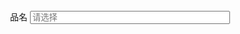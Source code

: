 <!DOCTYPE html>
<html lang="en">
<head>
<meta charset="utf-8">
<meta http-equiv="X-UA-Compatible" content="IE=edge">
<meta name="viewport" content="width=device-width, initial-scale=1">
<title>jQuery四级联动商品分类代码 - 源码之家</title>

<link rel="stylesheet" href="css/qrm-pinming.css">

</head>
<body>
<center>
<!--品名开始-->
<div class="qrm-pinming">
    <div class="qrm-input-border">
        <span class="title">品名</span>
        <input type="text" placeholder="请选择" class="qrm-input" style="width: 320px">
    </div>
    <div class="qrm-pinming-panel" style="display:none">
        <div class="qrm-border">
            <ul class="qrm-lev-1 qrm-lev">
                <!--统料-->
                <li class="active">
                    <span>统料废钢</span><i class="qrm-arrow-right"></i>
                    <ul class="li-zi-1" style="display: none">
                        <li>
                            <span>统料废钢1</span><i class="qrm-arrow-right"></i>
                            <ul class="li-zi-2" style="display: none">
                                <li>
                                    <span>统料废钢1-1</span><i class="qrm-arrow-right"></i>
                                    <ul class="li-zi-3" style="display: none">
                                        <li><span>统料废钢1-1-1</span></li>
                                        <li><span>统料废钢1-1-2</span></li>
                                        <li><span>统料废钢1-1-3</span></li>
                                        <li><span>统料废钢1-1-4</span></li>
                                        <li><span>统料废钢1-1-5</span></li>
                                    </ul>
                                </li>
                                <li>
                                    <span>统料废钢1-2</span><i class="qrm-arrow-right"></i>
                                    <ul class="li-zi-3" style="display: none">
                                        <li><span>统料废钢1-2-1</span></li>
                                        <li><span>统料废钢1-2-2</span></li>
                                        <li><span>统料废钢1-2-3</span></li>
                                        <li><span>统料废钢1-2-4</span></li>
                                        <li><span>统料废钢1-2-5</span></li>
                                    </ul>
                                </li>
                                <li>
                                    <span>统料废钢1-3</span><i class="qrm-arrow-right"></i>
                                    <ul class="li-zi-3" style="display: none">
                                        <li><span>统料废钢1-3-1</span></li>
                                        <li><span>统料废钢1-3-2</span></li>
                                        <li><span>统料废钢1-3-3</span></li>
                                        <li><span>统料废钢1-3-4</span></li>
                                        <li><span>统料废钢1-3-5</span></li>
                                    </ul>
                                </li>
                                <li>
                                    <span>统料废钢1-4</span><i class="qrm-arrow-right"></i>
                                    <ul class="li-zi-3" style="display: none">
                                        <li><span>统料废钢1-4-1</span></li>
                                        <li><span>统料废钢1-4-2</span></li>
                                        <li><span>统料废钢1-4-3</span></li>
                                        <li><span>统料废钢1-4-4</span></li>
                                        <li><span>统料废钢1-4-5</span></li>
                                    </ul>
                                </li>
                                <li>
                                    <span>统料废钢1-5</span><i class="qrm-arrow-right"></i>
                                    <ul class="li-zi-3" style="display: none">
                                        <li><span>统料废钢1-5-1</span></li>
                                        <li><span>统料废钢1-5-2</span></li>
                                        <li><span>统料废钢1-5-3</span></li>
                                        <li><span>统料废钢1-5-4</span></li>
                                        <li><span>统料废钢1-5-5</span></li>
                                    </ul>
                                </li>
                            </ul>
                        </li>
                        <li>
                            <span>统料废钢2</span><i class="qrm-arrow-right"></i>
                            <ul class="li-zi-2" style="display: none">
                                <li>
                                    <span>统料废钢2-1</span><i class="qrm-arrow-right"></i>
                                    <ul class="li-zi-3" style="display: none">
                                        <li><span>统料废钢2-1-1</span></li>
                                        <li><span>统料废钢2-1-2</span></li>
                                        <li><span>统料废钢2-1-3</span></li>
                                        <li><span>统料废钢2-1-4</span></li>
                                        <li><span>统料废钢2-1-5</span></li>
                                    </ul>
                                </li>
                                <li>
                                    <span>统料废钢2-2</span><i class="qrm-arrow-right"></i>
                                    <ul class="li-zi-3" style="display: none">
                                        <li><span>统料废钢2-2-1</span></li>
                                        <li><span>统料废钢2-2-2</span></li>
                                        <li><span>统料废钢2-2-3</span></li>
                                        <li><span>统料废钢2-2-4</span></li>
                                        <li><span>统料废钢2-2-5</span></li>
                                    </ul>
                                </li>
                                <li>
                                    <span>统料废钢2-3</span><i class="qrm-arrow-right"></i>
                                    <ul class="li-zi-3" style="display: none">
                                        <li><span>统料废钢2-3-1</span></li>
                                        <li><span>统料废钢2-3-2</span></li>
                                        <li><span>统料废钢2-3-3</span></li>
                                        <li><span>统料废钢2-3-4</span></li>
                                        <li><span>统料废钢2-3-5</span></li>
                                    </ul>
                                </li>
                                <li>
                                    <span>统料废钢2-4</span><i class="qrm-arrow-right"></i>
                                    <ul class="li-zi-3" style="display: none">
                                        <li><span>统料废钢2-4-1</span></li>
                                        <li><span>统料废钢2-4-2</span></li>
                                        <li><span>统料废钢2-4-3</span></li>
                                        <li><span>统料废钢2-4-4</span></li>
                                        <li><span>统料废钢2-4-5</span></li>
                                    </ul>
                                </li>
                                <li>
                                    <span>统料废钢2-5</span><i class="qrm-arrow-right"></i>
                                    <ul class="li-zi-3" style="display: none">
                                        <li><span>统料废钢2-5-1</span></li>
                                        <li><span>统料废钢2-5-2</span></li>
                                        <li><span>统料废钢2-5-3</span></li>
                                        <li><span>统料废钢2-5-4</span></li>
                                        <li><span>统料废钢2-5-5</span></li>
                                    </ul>
                                </li>
                            </ul>
                        </li>
                        <li>
                            <span>统料废钢3</span><i class="qrm-arrow-right"></i>
                            <ul class="li-zi-2" style="display: none">
                                <li>
                                    <span>统料废钢3-1</span><i class="qrm-arrow-right"></i>
                                    <ul class="li-zi-3" style="display: none">
                                        <li><span>统料废钢3-1-1</span></li>
                                        <li><span>统料废钢3-1-2</span></li>
                                        <li><span>统料废钢3-1-3</span></li>
                                        <li><span>统料废钢3-1-4</span></li>
                                        <li><span>统料废钢3-1-5</span></li>
                                    </ul>
                                </li>
                                <li>
                                    <span>统料废钢3-2</span><i class="qrm-arrow-right"></i>
                                    <ul class="li-zi-3" style="display: none">
                                        <li><span>统料废钢3-2-1</span></li>
                                        <li><span>统料废钢3-2-2</span></li>
                                        <li><span>统料废钢3-2-3</span></li>
                                        <li><span>统料废钢3-2-4</span></li>
                                        <li><span>统料废钢3-2-5</span></li>
                                    </ul>
                                </li>
                                <li>
                                    <span>统料废钢3-3</span><i class="qrm-arrow-right"></i>
                                    <ul class="li-zi-3" style="display: none">
                                        <li><span>统料废钢3-3-1</span></li>
                                        <li><span>统料废钢3-3-2</span></li>
                                        <li><span>统料废钢3-3-3</span></li>
                                        <li><span>统料废钢3-3-4</span></li>
                                        <li><span>统料废钢3-3-5</span></li>
                                    </ul>
                                </li>
                                <li>
                                    <span>统料废钢3-4</span><i class="qrm-arrow-right"></i>
                                    <ul class="li-zi-3" style="display: none">
                                        <li><span>统料废钢3-4-1</span></li>
                                        <li><span>统料废钢3-4-2</span></li>
                                        <li><span>统料废钢3-4-3</span></li>
                                        <li><span>统料废钢3-4-4</span></li>
                                        <li><span>统料废钢3-4-5</span></li>
                                    </ul>
                                </li>
                                <li>
                                    <span>统料废钢3-5</span><i class="qrm-arrow-right"></i>
                                    <ul class="li-zi-3" style="display: none">
                                        <li><span>统料废钢3-5-1</span></li>
                                        <li><span>统料废钢3-5-2</span></li>
                                        <li><span>统料废钢3-5-3</span></li>
                                        <li><span>统料废钢3-5-4</span></li>
                                        <li><span>统料废钢3-5-5</span></li>
                                    </ul>
                                </li>
                            </ul>
                        </li>
                        <li>
                            <span>统料废钢4</span><i class="qrm-arrow-right"></i>
                            <ul class="li-zi-2" style="display: none">
                                <li>
                                    <span>统料废钢4-1</span><i class="qrm-arrow-right"></i>
                                    <ul class="li-zi-3" style="display: none">
                                        <li><span>统料废钢4-1-1</span></li>
                                        <li><span>统料废钢4-1-2</span></li>
                                        <li><span>统料废钢4-1-3</span></li>
                                        <li><span>统料废钢4-1-4</span></li>
                                        <li><span>统料废钢4-1-5</span></li>
                                    </ul>
                                </li>
                                <li>
                                    <span>统料废钢4-2</span><i class="qrm-arrow-right"></i>
                                    <ul class="li-zi-3" style="display: none">
                                        <li><span>统料废钢4-2-1</span></li>
                                        <li><span>统料废钢4-2-2</span></li>
                                        <li><span>统料废钢4-2-3</span></li>
                                        <li><span>统料废钢4-2-4</span></li>
                                        <li><span>统料废钢4-2-5</span></li>
                                    </ul>
                                </li>
                                <li>
                                    <span>统料废钢4-3</span><i class="qrm-arrow-right"></i>
                                    <ul class="li-zi-3" style="display: none">
                                        <li><span>统料废钢4-3-1</span></li>
                                        <li><span>统料废钢4-3-2</span></li>
                                        <li><span>统料废钢4-3-3</span></li>
                                        <li><span>统料废钢4-3-4</span></li>
                                        <li><span>统料废钢4-3-5</span></li>
                                    </ul>
                                </li>
                                <li>
                                    <span>统料废钢4-4</span><i class="qrm-arrow-right"></i>
                                    <ul class="li-zi-3" style="display: none">
                                        <li><span>统料废钢4-4-1</span></li>
                                        <li><span>统料废钢4-4-2</span></li>
                                        <li><span>统料废钢4-4-3</span></li>
                                        <li><span>统料废钢4-4-4</span></li>
                                        <li><span>统料废钢4-4-5</span></li>
                                    </ul>
                                </li>
                                <li>
                                    <span>统料废钢4-5</span><i class="qrm-arrow-right"></i>
                                    <ul class="li-zi-3" style="display: none">
                                        <li><span>统料废钢4-5-1</span></li>
                                        <li><span>统料废钢4-5-2</span></li>
                                        <li><span>统料废钢4-5-3</span></li>
                                        <li><span>统料废钢4-5-4</span></li>
                                        <li><span>统料废钢4-5-5</span></li>
                                    </ul>
                                </li>
                            </ul>
                        </li>
                        <li>
                            <span>统料废钢5</span><i class="qrm-arrow-right"></i>
                            <ul class="li-zi-2" style="display: none">
                                <li>
                                    <span>统料废钢5-1</span><i class="qrm-arrow-right"></i>
                                    <ul class="li-zi-3" style="display: none">
                                        <li><span>统料废钢5-1-1</span></li>
                                        <li><span>统料废钢5-1-2</span></li>
                                        <li><span>统料废钢5-1-3</span></li>
                                        <li><span>统料废钢5-1-4</span></li>
                                        <li><span>统料废钢5-1-5</span></li>
                                    </ul>
                                </li>
                                <li>
                                    <span>统料废钢5-2</span><i class="qrm-arrow-right"></i>
                                    <ul class="li-zi-3" style="display: none">
                                        <li><span>统料废钢5-2-1</span></li>
                                        <li><span>统料废钢5-2-2</span></li>
                                        <li><span>统料废钢5-2-3</span></li>
                                        <li><span>统料废钢5-2-4</span></li>
                                        <li><span>统料废钢5-2-5</span></li>
                                    </ul>
                                </li>
                                <li>
                                    <span>统料废钢5-3</span><i class="qrm-arrow-right"></i>
                                    <ul class="li-zi-3" style="display: none">
                                        <li><span>统料废钢5-3-1</span></li>
                                        <li><span>统料废钢5-3-2</span></li>
                                        <li><span>统料废钢5-3-3</span></li>
                                        <li><span>统料废钢5-3-4</span></li>
                                        <li><span>统料废钢5-3-5</span></li>
                                    </ul>
                                </li>
                                <li>
                                    <span>统料废钢5-4</span><i class="qrm-arrow-right"></i>
                                    <ul class="li-zi-3" style="display: none">
                                        <li><span>统料废钢5-4-1</span></li>
                                        <li><span>统料废钢5-4-2</span></li>
                                        <li><span>统料废钢5-4-3</span></li>
                                        <li><span>统料废钢5-4-4</span></li>
                                        <li><span>统料废钢5-4-5</span></li>
                                    </ul>
                                </li>
                                <li>
                                    <span>统料废钢5-5</span><i class="qrm-arrow-right"></i>
                                    <ul class="li-zi-3" style="display: none">
                                        <li><span>统料废钢5-5-1</span></li>
                                        <li><span>统料废钢5-5-2</span></li>
                                        <li><span>统料废钢5-5-3</span></li>
                                        <li><span>统料废钢5-5-4</span></li>
                                        <li><span>统料废钢5-5-5</span></li>
                                    </ul>
                                </li>
                            </ul>
                        </li>
                    </ul>
                </li>
                <!--重型-->
                <li>
                    <span>重型废钢</span><i class="qrm-arrow-right"></i>
                    <ul class="li-zi-1" style="display: none">
                        <li>
                            <span>重型废钢1</span><i class="qrm-arrow-right"></i>
                            <ul class="li-zi-2" style="display: none">
                                <li>
                                    <span>重型废钢1-1</span><i class="qrm-arrow-right"></i>
                                    <ul class="li-zi-3" style="display: none">
                                        <li><span>重型废钢1-1-1</span></li>
                                        <li><span>重型废钢1-1-2</span></li>
                                        <li><span>重型废钢1-1-3</span></li>
                                        <li><span>重型废钢1-1-4</span></li>
                                        <li><span>重型废钢1-1-5</span></li>
                                    </ul>
                                </li>
                                <li>
                                    <span>重型废钢1-2</span><i class="qrm-arrow-right"></i>
                                    <ul class="li-zi-3" style="display: none">
                                        <li><span>重型废钢1-2-1</span></li>
                                        <li><span>重型废钢1-2-2</span></li>
                                        <li><span>重型废钢1-2-3</span></li>
                                        <li><span>重型废钢1-2-4</span></li>
                                        <li><span>重型废钢1-2-5</span></li>
                                    </ul>
                                </li>
                                <li>
                                    <span>重型废钢1-3</span><i class="qrm-arrow-right"></i>
                                    <ul class="li-zi-3" style="display: none">
                                        <li><span>重型废钢1-3-1</span></li>
                                        <li><span>重型废钢1-3-2</span></li>
                                        <li><span>重型废钢1-3-3</span></li>
                                        <li><span>重型废钢1-3-4</span></li>
                                        <li><span>重型废钢1-3-5</span></li>
                                    </ul>
                                </li>
                                <li>
                                    <span>重型废钢1-4</span><i class="qrm-arrow-right"></i>
                                    <ul class="li-zi-3" style="display: none">
                                        <li><span>重型废钢1-4-1</span></li>
                                        <li><span>重型废钢1-4-2</span></li>
                                        <li><span>重型废钢1-4-3</span></li>
                                        <li><span>重型废钢1-4-4</span></li>
                                        <li><span>重型废钢1-4-5</span></li>
                                    </ul>
                                </li>
                                <li>
                                    <span>重型废钢1-5</span><i class="qrm-arrow-right"></i>
                                    <ul class="li-zi-3" style="display: none">
                                        <li><span>重型废钢1-5-1</span></li>
                                        <li><span>重型废钢1-5-2</span></li>
                                        <li><span>重型废钢1-5-3</span></li>
                                        <li><span>重型废钢1-5-4</span></li>
                                        <li><span>重型废钢1-5-5</span></li>
                                    </ul>
                                </li>
                            </ul>
                        </li>
                        <li>
                            <span>重型废钢2</span><i class="qrm-arrow-right"></i>
                            <ul class="li-zi-2" style="display: none">
                                <li>
                                    <span>重型废钢2-1</span><i class="qrm-arrow-right"></i>
                                    <ul class="li-zi-3" style="display: none">
                                        <li><span>重型废钢2-1-1</span></li>
                                        <li><span>重型废钢2-1-2</span></li>
                                        <li><span>重型废钢2-1-3</span></li>
                                        <li><span>重型废钢2-1-4</span></li>
                                        <li><span>重型废钢2-1-5</span></li>
                                    </ul>
                                </li>
                                <li>
                                    <span>重型废钢2-2</span><i class="qrm-arrow-right"></i>
                                    <ul class="li-zi-3" style="display: none">
                                        <li><span>重型废钢2-2-1</span></li>
                                        <li><span>重型废钢2-2-2</span></li>
                                        <li><span>重型废钢2-2-3</span></li>
                                        <li><span>重型废钢2-2-4</span></li>
                                        <li><span>重型废钢2-2-5</span></li>
                                    </ul>
                                </li>
                                <li>
                                    <span>重型废钢2-3</span><i class="qrm-arrow-right"></i>
                                    <ul class="li-zi-3" style="display: none">
                                        <li><span>重型废钢2-3-1</span></li>
                                        <li><span>重型废钢2-3-2</span></li>
                                        <li><span>重型废钢2-3-3</span></li>
                                        <li><span>重型废钢2-3-4</span></li>
                                        <li><span>重型废钢2-3-5</span></li>
                                    </ul>
                                </li>
                                <li>
                                    <span>重型废钢2-4</span><i class="qrm-arrow-right"></i>
                                    <ul class="li-zi-3" style="display: none">
                                        <li><span>重型废钢2-4-1</span></li>
                                        <li><span>重型废钢2-4-2</span></li>
                                        <li><span>重型废钢2-4-3</span></li>
                                        <li><span>重型废钢2-4-4</span></li>
                                        <li><span>重型废钢2-4-5</span></li>
                                    </ul>
                                </li>
                                <li>
                                    <span>重型废钢2-5</span><i class="qrm-arrow-right"></i>
                                    <ul class="li-zi-3" style="display: none">
                                        <li><span>重型废钢2-5-1</span></li>
                                        <li><span>重型废钢2-5-2</span></li>
                                        <li><span>重型废钢2-5-3</span></li>
                                        <li><span>重型废钢2-5-4</span></li>
                                        <li><span>重型废钢2-5-5</span></li>
                                    </ul>
                                </li>
                            </ul>
                        </li>
                        <li>
                            <span>重型废钢3</span><i class="qrm-arrow-right"></i>
                            <ul class="li-zi-2" style="display: none">
                                <li>
                                    <span>重型废钢3-1</span><i class="qrm-arrow-right"></i>
                                    <ul class="li-zi-3" style="display: none">
                                        <li><span>重型废钢3-1-1</span></li>
                                        <li><span>重型废钢3-1-2</span></li>
                                        <li><span>重型废钢3-1-3</span></li>
                                        <li><span>重型废钢3-1-4</span></li>
                                        <li><span>重型废钢3-1-5</span></li>
                                    </ul>
                                </li>
                                <li>
                                    <span>重型废钢3-2</span><i class="qrm-arrow-right"></i>
                                    <ul class="li-zi-3" style="display: none">
                                        <li><span>重型废钢3-2-1</span></li>
                                        <li><span>重型废钢3-2-2</span></li>
                                        <li><span>重型废钢3-2-3</span></li>
                                        <li><span>重型废钢3-2-4</span></li>
                                        <li><span>重型废钢3-2-5</span></li>
                                    </ul>
                                </li>
                                <li>
                                    <span>重型废钢3-3</span><i class="qrm-arrow-right"></i>
                                    <ul class="li-zi-3" style="display: none">
                                        <li><span>重型废钢3-3-1</span></li>
                                        <li><span>重型废钢3-3-2</span></li>
                                        <li><span>重型废钢3-3-3</span></li>
                                        <li><span>重型废钢3-3-4</span></li>
                                        <li><span>重型废钢3-3-5</span></li>
                                    </ul>
                                </li>
                                <li>
                                    <span>重型废钢3-4</span><i class="qrm-arrow-right"></i>
                                    <ul class="li-zi-3" style="display: none">
                                        <li><span>重型废钢3-4-1</span></li>
                                        <li><span>重型废钢3-4-2</span></li>
                                        <li><span>重型废钢3-4-3</span></li>
                                        <li><span>重型废钢3-4-4</span></li>
                                        <li><span>重型废钢3-4-5</span></li>
                                    </ul>
                                </li>
                                <li>
                                    <span>重型废钢3-5</span><i class="qrm-arrow-right"></i>
                                    <ul class="li-zi-3" style="display: none">
                                        <li><span>重型废钢3-5-1</span></li>
                                        <li><span>重型废钢3-5-2</span></li>
                                        <li><span>重型废钢3-5-3</span></li>
                                        <li><span>重型废钢3-5-4</span></li>
                                        <li><span>重型废钢3-5-5</span></li>
                                    </ul>
                                </li>
                            </ul>
                        </li>
                        <li>
                            <span>重型废钢4</span><i class="qrm-arrow-right"></i>
                            <ul class="li-zi-2" style="display: none">
                                <li>
                                    <span>重型废钢4-1</span><i class="qrm-arrow-right"></i>
                                    <ul class="li-zi-3" style="display: none">
                                        <li><span>重型废钢4-1-1</span></li>
                                        <li><span>重型废钢4-1-2</span></li>
                                        <li><span>重型废钢4-1-3</span></li>
                                        <li><span>重型废钢4-1-4</span></li>
                                        <li><span>重型废钢4-1-5</span></li>
                                    </ul>
                                </li>
                                <li>
                                    <span>重型废钢4-2</span><i class="qrm-arrow-right"></i>
                                    <ul class="li-zi-3" style="display: none">
                                        <li><span>重型废钢4-2-1</span></li>
                                        <li><span>重型废钢4-2-2</span></li>
                                        <li><span>重型废钢4-2-3</span></li>
                                        <li><span>重型废钢4-2-4</span></li>
                                        <li><span>重型废钢4-2-5</span></li>
                                    </ul>
                                </li>
                                <li>
                                    <span>重型废钢4-3</span><i class="qrm-arrow-right"></i>
                                    <ul class="li-zi-3" style="display: none">
                                        <li><span>重型废钢4-3-1</span></li>
                                        <li><span>重型废钢4-3-2</span></li>
                                        <li><span>重型废钢4-3-3</span></li>
                                        <li><span>重型废钢4-3-4</span></li>
                                        <li><span>重型废钢4-3-5</span></li>
                                    </ul>
                                </li>
                                <li>
                                    <span>重型废钢4-4</span><i class="qrm-arrow-right"></i>
                                    <ul class="li-zi-3" style="display: none">
                                        <li><span>重型废钢4-4-1</span></li>
                                        <li><span>重型废钢4-4-2</span></li>
                                        <li><span>重型废钢4-4-3</span></li>
                                        <li><span>重型废钢4-4-4</span></li>
                                        <li><span>重型废钢4-4-5</span></li>
                                    </ul>
                                </li>
                                <li>
                                    <span>重型废钢4-5</span><i class="qrm-arrow-right"></i>
                                    <ul class="li-zi-3" style="display: none">
                                        <li><span>重型废钢4-5-1</span></li>
                                        <li><span>重型废钢4-5-2</span></li>
                                        <li><span>重型废钢4-5-3</span></li>
                                        <li><span>重型废钢4-5-4</span></li>
                                        <li><span>重型废钢4-5-5</span></li>
                                    </ul>
                                </li>
                            </ul>
                        </li>
                        <li>
                            <span>重型废钢5</span><i class="qrm-arrow-right"></i>
                            <ul class="li-zi-2" style="display: none">
                                <li>
                                    <span>重型废钢5-1</span><i class="qrm-arrow-right"></i>
                                    <ul class="li-zi-3" style="display: none">
                                        <li><span>重型废钢5-1-1</span></li>
                                        <li><span>重型废钢5-1-2</span></li>
                                        <li><span>重型废钢5-1-3</span></li>
                                        <li><span>重型废钢5-1-4</span></li>
                                        <li><span>重型废钢5-1-5</span></li>
                                    </ul>
                                </li>
                                <li>
                                    <span>重型废钢5-2</span><i class="qrm-arrow-right"></i>
                                    <ul class="li-zi-3" style="display: none">
                                        <li><span>重型废钢5-2-1</span></li>
                                        <li><span>重型废钢5-2-2</span></li>
                                        <li><span>重型废钢5-2-3</span></li>
                                        <li><span>重型废钢5-2-4</span></li>
                                        <li><span>重型废钢5-2-5</span></li>
                                    </ul>
                                </li>
                                <li>
                                    <span>重型废钢5-3</span><i class="qrm-arrow-right"></i>
                                    <ul class="li-zi-3" style="display: none">
                                        <li><span>重型废钢5-3-1</span></li>
                                        <li><span>重型废钢5-3-2</span></li>
                                        <li><span>重型废钢5-3-3</span></li>
                                        <li><span>重型废钢5-3-4</span></li>
                                        <li><span>重型废钢5-3-5</span></li>
                                    </ul>
                                </li>
                                <li>
                                    <span>重型废钢5-4</span><i class="qrm-arrow-right"></i>
                                    <ul class="li-zi-3" style="display: none">
                                        <li><span>重型废钢5-4-1</span></li>
                                        <li><span>重型废钢5-4-2</span></li>
                                        <li><span>重型废钢5-4-3</span></li>
                                        <li><span>重型废钢5-4-4</span></li>
                                        <li><span>重型废钢5-4-5</span></li>
                                    </ul>
                                </li>
                                <li>
                                    <span>重型废钢5-5</span><i class="qrm-arrow-right"></i>
                                    <ul class="li-zi-3" style="display: none">
                                        <li><span>重型废钢5-5-1</span></li>
                                        <li><span>重型废钢5-5-2</span></li>
                                        <li><span>重型废钢5-5-3</span></li>
                                        <li><span>重型废钢5-5-4</span></li>
                                        <li><span>重型废钢5-5-5</span></li>
                                    </ul>
                                </li>
                            </ul>
                        </li>
                    </ul>
                </li>
                <!--中型-->
                <li>
                    <span>中型废钢</span><i class="qrm-arrow-right"></i>
                    <ul class="li-zi-1" style="display: none">
                        <li>
                            <span>中型废钢1</span><i class="qrm-arrow-right"></i>
                            <ul class="li-zi-2" style="display: none">
                                <li>
                                    <span>中型废钢1-1</span><i class="qrm-arrow-right"></i>
                                    <ul class="li-zi-3" style="display: none">
                                        <li><span>中型废钢1-1-1</span></li>
                                        <li><span>中型废钢1-1-2</span></li>
                                        <li><span>中型废钢1-1-3</span></li>
                                        <li><span>中型废钢1-1-4</span></li>
                                        <li><span>中型废钢1-1-5</span></li>
                                    </ul>
                                </li>
                                <li>
                                    <span>中型废钢1-2</span><i class="qrm-arrow-right"></i>
                                    <ul class="li-zi-3" style="display: none">
                                        <li><span>中型废钢1-2-1</span></li>
                                        <li><span>中型废钢1-2-2</span></li>
                                        <li><span>中型废钢1-2-3</span></li>
                                        <li><span>中型废钢1-2-4</span></li>
                                        <li><span>中型废钢1-2-5</span></li>
                                    </ul>
                                </li>
                                <li>
                                    <span>中型废钢1-3</span><i class="qrm-arrow-right"></i>
                                    <ul class="li-zi-3" style="display: none">
                                        <li><span>中型废钢1-3-1</span></li>
                                        <li><span>中型废钢1-3-2</span></li>
                                        <li><span>中型废钢1-3-3</span></li>
                                        <li><span>中型废钢1-3-4</span></li>
                                        <li><span>中型废钢1-3-5</span></li>
                                    </ul>
                                </li>
                                <li>
                                    <span>中型废钢1-4</span><i class="qrm-arrow-right"></i>
                                    <ul class="li-zi-3" style="display: none">
                                        <li><span>中型废钢1-4-1</span></li>
                                        <li><span>中型废钢1-4-2</span></li>
                                        <li><span>中型废钢1-4-3</span></li>
                                        <li><span>中型废钢1-4-4</span></li>
                                        <li><span>中型废钢1-4-5</span></li>
                                    </ul>
                                </li>
                                <li>
                                    <span>中型废钢1-5</span><i class="qrm-arrow-right"></i>
                                    <ul class="li-zi-3" style="display: none">
                                        <li><span>中型废钢1-5-1</span></li>
                                        <li><span>中型废钢1-5-2</span></li>
                                        <li><span>中型废钢1-5-3</span></li>
                                        <li><span>中型废钢1-5-4</span></li>
                                        <li><span>中型废钢1-5-5</span></li>
                                    </ul>
                                </li>
                            </ul>
                        </li>
                        <li>
                            <span>中型废钢2</span><i class="qrm-arrow-right"></i>
                            <ul class="li-zi-2" style="display: none">
                                <li>
                                    <span>中型废钢2-1</span><i class="qrm-arrow-right"></i>
                                    <ul class="li-zi-3" style="display: none">
                                        <li><span>中型废钢2-1-1</span></li>
                                        <li><span>中型废钢2-1-2</span></li>
                                        <li><span>中型废钢2-1-3</span></li>
                                        <li><span>中型废钢2-1-4</span></li>
                                        <li><span>中型废钢2-1-5</span></li>
                                    </ul>
                                </li>
                                <li>
                                    <span>中型废钢2-2</span><i class="qrm-arrow-right"></i>
                                    <ul class="li-zi-3" style="display: none">
                                        <li><span>中型废钢2-2-1</span></li>
                                        <li><span>中型废钢2-2-2</span></li>
                                        <li><span>中型废钢2-2-3</span></li>
                                        <li><span>中型废钢2-2-4</span></li>
                                        <li><span>中型废钢2-2-5</span></li>
                                    </ul>
                                </li>
                                <li>
                                    <span>中型废钢2-3</span><i class="qrm-arrow-right"></i>
                                    <ul class="li-zi-3" style="display: none">
                                        <li><span>中型废钢2-3-1</span></li>
                                        <li><span>中型废钢2-3-2</span></li>
                                        <li><span>中型废钢2-3-3</span></li>
                                        <li><span>中型废钢2-3-4</span></li>
                                        <li><span>中型废钢2-3-5</span></li>
                                    </ul>
                                </li>
                                <li>
                                    <span>中型废钢2-4</span><i class="qrm-arrow-right"></i>
                                    <ul class="li-zi-3" style="display: none">
                                        <li><span>中型废钢2-4-1</span></li>
                                        <li><span>中型废钢2-4-2</span></li>
                                        <li><span>中型废钢2-4-3</span></li>
                                        <li><span>中型废钢2-4-4</span></li>
                                        <li><span>中型废钢2-4-5</span></li>
                                    </ul>
                                </li>
                                <li>
                                    <span>中型废钢2-5</span><i class="qrm-arrow-right"></i>
                                    <ul class="li-zi-3" style="display: none">
                                        <li><span>中型废钢2-5-1</span></li>
                                        <li><span>中型废钢2-5-2</span></li>
                                        <li><span>中型废钢2-5-3</span></li>
                                        <li><span>中型废钢2-5-4</span></li>
                                        <li><span>中型废钢2-5-5</span></li>
                                    </ul>
                                </li>
                            </ul>
                        </li>
                        <li>
                            <span>中型废钢3</span><i class="qrm-arrow-right"></i>
                            <ul class="li-zi-2" style="display: none">
                                <li>
                                    <span>中型废钢3-1</span><i class="qrm-arrow-right"></i>
                                    <ul class="li-zi-3" style="display: none">
                                        <li><span>中型废钢3-1-1</span></li>
                                        <li><span>中型废钢3-1-2</span></li>
                                        <li><span>中型废钢3-1-3</span></li>
                                        <li><span>中型废钢3-1-4</span></li>
                                        <li><span>中型废钢3-1-5</span></li>
                                    </ul>
                                </li>
                                <li>
                                    <span>中型废钢3-2</span><i class="qrm-arrow-right"></i>
                                    <ul class="li-zi-3" style="display: none">
                                        <li><span>中型废钢3-2-1</span></li>
                                        <li><span>中型废钢3-2-2</span></li>
                                        <li><span>中型废钢3-2-3</span></li>
                                        <li><span>中型废钢3-2-4</span></li>
                                        <li><span>中型废钢3-2-5</span></li>
                                    </ul>
                                </li>
                                <li>
                                    <span>中型废钢3-3</span><i class="qrm-arrow-right"></i>
                                    <ul class="li-zi-3" style="display: none">
                                        <li><span>中型废钢3-3-1</span></li>
                                        <li><span>中型废钢3-3-2</span></li>
                                        <li><span>中型废钢3-3-3</span></li>
                                        <li><span>中型废钢3-3-4</span></li>
                                        <li><span>中型废钢3-3-5</span></li>
                                    </ul>
                                </li>
                                <li>
                                    <span>中型废钢3-4</span><i class="qrm-arrow-right"></i>
                                    <ul class="li-zi-3" style="display: none">
                                        <li><span>中型废钢3-4-1</span></li>
                                        <li><span>中型废钢3-4-2</span></li>
                                        <li><span>中型废钢3-4-3</span></li>
                                        <li><span>中型废钢3-4-4</span></li>
                                        <li><span>中型废钢3-4-5</span></li>
                                    </ul>
                                </li>
                                <li>
                                    <span>中型废钢3-5</span><i class="qrm-arrow-right"></i>
                                    <ul class="li-zi-3" style="display: none">
                                        <li><span>中型废钢3-5-1</span></li>
                                        <li><span>中型废钢3-5-2</span></li>
                                        <li><span>中型废钢3-5-3</span></li>
                                        <li><span>中型废钢3-5-4</span></li>
                                        <li><span>中型废钢3-5-5</span></li>
                                    </ul>
                                </li>
                            </ul>
                        </li>
                        <li>
                            <span>中型废钢4</span><i class="qrm-arrow-right"></i>
                            <ul class="li-zi-2" style="display: none">
                                <li>
                                    <span>中型废钢4-1</span><i class="qrm-arrow-right"></i>
                                    <ul class="li-zi-3" style="display: none">
                                        <li><span>中型废钢4-1-1</span></li>
                                        <li><span>中型废钢4-1-2</span></li>
                                        <li><span>中型废钢4-1-3</span></li>
                                        <li><span>中型废钢4-1-4</span></li>
                                        <li><span>中型废钢4-1-5</span></li>
                                    </ul>
                                </li>
                                <li>
                                    <span>中型废钢4-2</span><i class="qrm-arrow-right"></i>
                                    <ul class="li-zi-3" style="display: none">
                                        <li><span>中型废钢4-2-1</span></li>
                                        <li><span>中型废钢4-2-2</span></li>
                                        <li><span>中型废钢4-2-3</span></li>
                                        <li><span>中型废钢4-2-4</span></li>
                                        <li><span>中型废钢4-2-5</span></li>
                                    </ul>
                                </li>
                                <li>
                                    <span>中型废钢4-3</span><i class="qrm-arrow-right"></i>
                                    <ul class="li-zi-3" style="display: none">
                                        <li><span>中型废钢4-3-1</span></li>
                                        <li><span>中型废钢4-3-2</span></li>
                                        <li><span>中型废钢4-3-3</span></li>
                                        <li><span>中型废钢4-3-4</span></li>
                                        <li><span>中型废钢4-3-5</span></li>
                                    </ul>
                                </li>
                                <li>
                                    <span>中型废钢4-4</span><i class="qrm-arrow-right"></i>
                                    <ul class="li-zi-3" style="display: none">
                                        <li><span>中型废钢4-4-1</span></li>
                                        <li><span>中型废钢4-4-2</span></li>
                                        <li><span>中型废钢4-4-3</span></li>
                                        <li><span>中型废钢4-4-4</span></li>
                                        <li><span>中型废钢4-4-5</span></li>
                                    </ul>
                                </li>
                                <li>
                                    <span>中型废钢4-5</span><i class="qrm-arrow-right"></i>
                                    <ul class="li-zi-3" style="display: none">
                                        <li><span>中型废钢4-5-1</span></li>
                                        <li><span>中型废钢4-5-2</span></li>
                                        <li><span>中型废钢4-5-3</span></li>
                                        <li><span>中型废钢4-5-4</span></li>
                                        <li><span>中型废钢4-5-5</span></li>
                                    </ul>
                                </li>
                            </ul>
                        </li>
                        <li>
                            <span>中型废钢5</span><i class="qrm-arrow-right"></i>
                            <ul class="li-zi-2" style="display: none">
                                <li>
                                    <span>中型废钢5-1</span><i class="qrm-arrow-right"></i>
                                    <ul class="li-zi-3" style="display: none">
                                        <li><span>中型废钢5-1-1</span></li>
                                        <li><span>中型废钢5-1-2</span></li>
                                        <li><span>中型废钢5-1-3</span></li>
                                        <li><span>中型废钢5-1-4</span></li>
                                        <li><span>中型废钢5-1-5</span></li>
                                    </ul>
                                </li>
                                <li>
                                    <span>中型废钢5-2</span><i class="qrm-arrow-right"></i>
                                    <ul class="li-zi-3" style="display: none">
                                        <li><span>中型废钢5-2-1</span></li>
                                        <li><span>中型废钢5-2-2</span></li>
                                        <li><span>中型废钢5-2-3</span></li>
                                        <li><span>中型废钢5-2-4</span></li>
                                        <li><span>中型废钢5-2-5</span></li>
                                    </ul>
                                </li>
                                <li>
                                    <span>中型废钢5-3</span><i class="qrm-arrow-right"></i>
                                    <ul class="li-zi-3" style="display: none">
                                        <li><span>中型废钢5-3-1</span></li>
                                        <li><span>中型废钢5-3-2</span></li>
                                        <li><span>中型废钢5-3-3</span></li>
                                        <li><span>中型废钢5-3-4</span></li>
                                        <li><span>中型废钢5-3-5</span></li>
                                    </ul>
                                </li>
                                <li>
                                    <span>中型废钢5-4</span><i class="qrm-arrow-right"></i>
                                    <ul class="li-zi-3" style="display: none">
                                        <li><span>中型废钢5-4-1</span></li>
                                        <li><span>中型废钢5-4-2</span></li>
                                        <li><span>中型废钢5-4-3</span></li>
                                        <li><span>中型废钢5-4-4</span></li>
                                        <li><span>中型废钢5-4-5</span></li>
                                    </ul>
                                </li>
                                <li>
                                    <span>中型废钢5-5</span><i class="qrm-arrow-right"></i>
                                    <ul class="li-zi-3" style="display: none">
                                        <li><span>中型废钢5-5-1</span></li>
                                        <li><span>中型废钢5-5-2</span></li>
                                        <li><span>中型废钢5-5-3</span></li>
                                        <li><span>中型废钢5-5-4</span></li>
                                        <li><span>中型废钢5-5-5</span></li>
                                    </ul>
                                </li>
                            </ul>
                        </li>
                    </ul>
                </li>
                <!--小型-->
                <li>
                    <span>小型废钢</span><i class="qrm-arrow-right"></i>
                    <ul class="li-zi-1" style="display: none">
                        <li>
                            <span>小型废钢1</span><i class="qrm-arrow-right"></i>
                            <ul class="li-zi-2" style="display: none">
                                <li>
                                    <span>小型废钢1-1</span><i class="qrm-arrow-right"></i>
                                    <ul class="li-zi-3" style="display: none">
                                        <li><span>小型废钢1-1-1</span></li>
                                        <li><span>小型废钢1-1-2</span></li>
                                        <li><span>小型废钢1-1-3</span></li>
                                        <li><span>小型废钢1-1-4</span></li>
                                        <li><span>小型废钢1-1-5</span></li>
                                    </ul>
                                </li>
                                <li>
                                    <span>小型废钢1-2</span><i class="qrm-arrow-right"></i>
                                    <ul class="li-zi-3" style="display: none">
                                        <li><span>小型废钢1-2-1</span></li>
                                        <li><span>小型废钢1-2-2</span></li>
                                        <li><span>小型废钢1-2-3</span></li>
                                        <li><span>小型废钢1-2-4</span></li>
                                        <li><span>小型废钢1-2-5</span></li>
                                    </ul>
                                </li>
                                <li>
                                    <span>小型废钢1-3</span><i class="qrm-arrow-right"></i>
                                    <ul class="li-zi-3" style="display: none">
                                        <li><span>小型废钢1-3-1</span></li>
                                        <li><span>小型废钢1-3-2</span></li>
                                        <li><span>小型废钢1-3-3</span></li>
                                        <li><span>小型废钢1-3-4</span></li>
                                        <li><span>小型废钢1-3-5</span></li>
                                    </ul>
                                </li>
                                <li>
                                    <span>小型废钢1-4</span><i class="qrm-arrow-right"></i>
                                    <ul class="li-zi-3" style="display: none">
                                        <li><span>小型废钢1-4-1</span></li>
                                        <li><span>小型废钢1-4-2</span></li>
                                        <li><span>小型废钢1-4-3</span></li>
                                        <li><span>小型废钢1-4-4</span></li>
                                        <li><span>小型废钢1-4-5</span></li>
                                    </ul>
                                </li>
                                <li>
                                    <span>小型废钢1-5</span><i class="qrm-arrow-right"></i>
                                    <ul class="li-zi-3" style="display: none">
                                        <li><span>小型废钢1-5-1</span></li>
                                        <li><span>小型废钢1-5-2</span></li>
                                        <li><span>小型废钢1-5-3</span></li>
                                        <li><span>小型废钢1-5-4</span></li>
                                        <li><span>小型废钢1-5-5</span></li>
                                    </ul>
                                </li>
                            </ul>
                        </li>
                        <li>
                            <span>小型废钢2</span><i class="qrm-arrow-right"></i>
                            <ul class="li-zi-2" style="display: none">
                                <li>
                                    <span>小型废钢2-1</span><i class="qrm-arrow-right"></i>
                                    <ul class="li-zi-3" style="display: none">
                                        <li><span>小型废钢2-1-1</span></li>
                                        <li><span>小型废钢2-1-2</span></li>
                                        <li><span>小型废钢2-1-3</span></li>
                                        <li><span>小型废钢2-1-4</span></li>
                                        <li><span>小型废钢2-1-5</span></li>
                                    </ul>
                                </li>
                                <li>
                                    <span>小型废钢2-2</span><i class="qrm-arrow-right"></i>
                                    <ul class="li-zi-3" style="display: none">
                                        <li><span>小型废钢2-2-1</span></li>
                                        <li><span>小型废钢2-2-2</span></li>
                                        <li><span>小型废钢2-2-3</span></li>
                                        <li><span>小型废钢2-2-4</span></li>
                                        <li><span>小型废钢2-2-5</span></li>
                                    </ul>
                                </li>
                                <li>
                                    <span>小型废钢2-3</span><i class="qrm-arrow-right"></i>
                                    <ul class="li-zi-3" style="display: none">
                                        <li><span>小型废钢2-3-1</span></li>
                                        <li><span>小型废钢2-3-2</span></li>
                                        <li><span>小型废钢2-3-3</span></li>
                                        <li><span>小型废钢2-3-4</span></li>
                                        <li><span>小型废钢2-3-5</span></li>
                                    </ul>
                                </li>
                                <li>
                                    <span>小型废钢2-4</span><i class="qrm-arrow-right"></i>
                                    <ul class="li-zi-3" style="display: none">
                                        <li><span>小型废钢2-4-1</span></li>
                                        <li><span>小型废钢2-4-2</span></li>
                                        <li><span>小型废钢2-4-3</span></li>
                                        <li><span>小型废钢2-4-4</span></li>
                                        <li><span>小型废钢2-4-5</span></li>
                                    </ul>
                                </li>
                                <li>
                                    <span>小型废钢2-5</span><i class="qrm-arrow-right"></i>
                                    <ul class="li-zi-3" style="display: none">
                                        <li><span>小型废钢2-5-1</span></li>
                                        <li><span>小型废钢2-5-2</span></li>
                                        <li><span>小型废钢2-5-3</span></li>
                                        <li><span>小型废钢2-5-4</span></li>
                                        <li><span>小型废钢2-5-5</span></li>
                                    </ul>
                                </li>
                            </ul>
                        </li>
                        <li>
                            <span>小型废钢3</span><i class="qrm-arrow-right"></i>
                            <ul class="li-zi-2" style="display: none">
                                <li>
                                    <span>小型废钢3-1</span><i class="qrm-arrow-right"></i>
                                    <ul class="li-zi-3" style="display: none">
                                        <li><span>小型废钢3-1-1</span></li>
                                        <li><span>小型废钢3-1-2</span></li>
                                        <li><span>小型废钢3-1-3</span></li>
                                        <li><span>小型废钢3-1-4</span></li>
                                        <li><span>小型废钢3-1-5</span></li>
                                    </ul>
                                </li>
                                <li>
                                    <span>小型废钢3-2</span><i class="qrm-arrow-right"></i>
                                    <ul class="li-zi-3" style="display: none">
                                        <li><span>小型废钢3-2-1</span></li>
                                        <li><span>小型废钢3-2-2</span></li>
                                        <li><span>小型废钢3-2-3</span></li>
                                        <li><span>小型废钢3-2-4</span></li>
                                        <li><span>小型废钢3-2-5</span></li>
                                    </ul>
                                </li>
                                <li>
                                    <span>小型废钢3-3</span><i class="qrm-arrow-right"></i>
                                    <ul class="li-zi-3" style="display: none">
                                        <li><span>小型废钢3-3-1</span></li>
                                        <li><span>小型废钢3-3-2</span></li>
                                        <li><span>小型废钢3-3-3</span></li>
                                        <li><span>小型废钢3-3-4</span></li>
                                        <li><span>小型废钢3-3-5</span></li>
                                    </ul>
                                </li>
                                <li>
                                    <span>小型废钢3-4</span><i class="qrm-arrow-right"></i>
                                    <ul class="li-zi-3" style="display: none">
                                        <li><span>小型废钢3-4-1</span></li>
                                        <li><span>小型废钢3-4-2</span></li>
                                        <li><span>小型废钢3-4-3</span></li>
                                        <li><span>小型废钢3-4-4</span></li>
                                        <li><span>小型废钢3-4-5</span></li>
                                    </ul>
                                </li>
                                <li>
                                    <span>小型废钢3-5</span><i class="qrm-arrow-right"></i>
                                    <ul class="li-zi-3" style="display: none">
                                        <li><span>小型废钢3-5-1</span></li>
                                        <li><span>小型废钢3-5-2</span></li>
                                        <li><span>小型废钢3-5-3</span></li>
                                        <li><span>小型废钢3-5-4</span></li>
                                        <li><span>小型废钢3-5-5</span></li>
                                    </ul>
                                </li>
                            </ul>
                        </li>
                        <li>
                            <span>小型废钢4</span><i class="qrm-arrow-right"></i>
                            <ul class="li-zi-2" style="display: none">
                                <li>
                                    <span>小型废钢4-1</span><i class="qrm-arrow-right"></i>
                                    <ul class="li-zi-3" style="display: none">
                                        <li><span>小型废钢4-1-1</span></li>
                                        <li><span>小型废钢4-1-2</span></li>
                                        <li><span>小型废钢4-1-3</span></li>
                                        <li><span>小型废钢4-1-4</span></li>
                                        <li><span>小型废钢4-1-5</span></li>
                                    </ul>
                                </li>
                                <li>
                                    <span>小型废钢4-2</span><i class="qrm-arrow-right"></i>
                                    <ul class="li-zi-3" style="display: none">
                                        <li><span>小型废钢4-2-1</span></li>
                                        <li><span>小型废钢4-2-2</span></li>
                                        <li><span>小型废钢4-2-3</span></li>
                                        <li><span>小型废钢4-2-4</span></li>
                                        <li><span>小型废钢4-2-5</span></li>
                                    </ul>
                                </li>
                                <li>
                                    <span>小型废钢4-3</span><i class="qrm-arrow-right"></i>
                                    <ul class="li-zi-3" style="display: none">
                                        <li><span>小型废钢4-3-1</span></li>
                                        <li><span>小型废钢4-3-2</span></li>
                                        <li><span>小型废钢4-3-3</span></li>
                                        <li><span>小型废钢4-3-4</span></li>
                                        <li><span>小型废钢4-3-5</span></li>
                                    </ul>
                                </li>
                                <li>
                                    <span>小型废钢4-4</span><i class="qrm-arrow-right"></i>
                                    <ul class="li-zi-3" style="display: none">
                                        <li><span>小型废钢4-4-1</span></li>
                                        <li><span>小型废钢4-4-2</span></li>
                                        <li><span>小型废钢4-4-3</span></li>
                                        <li><span>小型废钢4-4-4</span></li>
                                        <li><span>小型废钢4-4-5</span></li>
                                    </ul>
                                </li>
                                <li>
                                    <span>小型废钢4-5</span><i class="qrm-arrow-right"></i>
                                    <ul class="li-zi-3" style="display: none">
                                        <li><span>小型废钢4-5-1</span></li>
                                        <li><span>小型废钢4-5-2</span></li>
                                        <li><span>小型废钢4-5-3</span></li>
                                        <li><span>小型废钢4-5-4</span></li>
                                        <li><span>小型废钢4-5-5</span></li>
                                    </ul>
                                </li>
                            </ul>
                        </li>
                        <li>
                            <span>小型废钢5</span><i class="qrm-arrow-right"></i>
                            <ul class="li-zi-2" style="display: none">
                                <li>
                                    <span>小型废钢5-1</span><i class="qrm-arrow-right"></i>
                                    <ul class="li-zi-3" style="display: none">
                                        <li><span>小型废钢5-1-1</span></li>
                                        <li><span>小型废钢5-1-2</span></li>
                                        <li><span>小型废钢5-1-3</span></li>
                                        <li><span>小型废钢5-1-4</span></li>
                                        <li><span>小型废钢5-1-5</span></li>
                                    </ul>
                                </li>
                                <li>
                                    <span>小型废钢5-2</span><i class="qrm-arrow-right"></i>
                                    <ul class="li-zi-3" style="display: none">
                                        <li><span>小型废钢5-2-1</span></li>
                                        <li><span>小型废钢5-2-2</span></li>
                                        <li><span>小型废钢5-2-3</span></li>
                                        <li><span>小型废钢5-2-4</span></li>
                                        <li><span>小型废钢5-2-5</span></li>
                                    </ul>
                                </li>
                                <li>
                                    <span>小型废钢5-3</span><i class="qrm-arrow-right"></i>
                                    <ul class="li-zi-3" style="display: none">
                                        <li><span>小型废钢5-3-1</span></li>
                                        <li><span>小型废钢5-3-2</span></li>
                                        <li><span>小型废钢5-3-3</span></li>
                                        <li><span>小型废钢5-3-4</span></li>
                                        <li><span>小型废钢5-3-5</span></li>
                                    </ul>
                                </li>
                                <li>
                                    <span>小型废钢5-4</span><i class="qrm-arrow-right"></i>
                                    <ul class="li-zi-3" style="display: none">
                                        <li><span>小型废钢5-4-1</span></li>
                                        <li><span>小型废钢5-4-2</span></li>
                                        <li><span>小型废钢5-4-3</span></li>
                                        <li><span>小型废钢5-4-4</span></li>
                                        <li><span>小型废钢5-4-5</span></li>
                                    </ul>
                                </li>
                                <li>
                                    <span>小型废钢5-5</span><i class="qrm-arrow-right"></i>
                                    <ul class="li-zi-3" style="display: none">
                                        <li><span>小型废钢5-5-1</span></li>
                                        <li><span>小型废钢5-5-2</span></li>
                                        <li><span>小型废钢5-5-3</span></li>
                                        <li><span>小型废钢5-5-4</span></li>
                                        <li><span>小型废钢5-5-5</span></li>
                                    </ul>
                                </li>
                            </ul>
                        </li>
                    </ul>
                </li>
                <!--轻薄-->
                <li>
                    <span>轻薄废钢</span><i class="qrm-arrow-right"></i>
                    <ul class="li-zi-1" style="display: none">
                        <li>
                            <span>轻薄废钢1</span><i class="qrm-arrow-right"></i>
                            <ul class="li-zi-2" style="display: none">
                                <li>
                                    <span>轻薄废钢1-1</span><i class="qrm-arrow-right"></i>
                                    <ul class="li-zi-3" style="display: none">
                                        <li><span>轻薄废钢1-1-1</span></li>
                                        <li><span>轻薄废钢1-1-2</span></li>
                                        <li><span>轻薄废钢1-1-3</span></li>
                                        <li><span>轻薄废钢1-1-4</span></li>
                                        <li><span>轻薄废钢1-1-5</span></li>
                                    </ul>
                                </li>
                                <li>
                                    <span>轻薄废钢1-2</span><i class="qrm-arrow-right"></i>
                                    <ul class="li-zi-3" style="display: none">
                                        <li><span>轻薄废钢1-2-1</span></li>
                                        <li><span>轻薄废钢1-2-2</span></li>
                                        <li><span>轻薄废钢1-2-3</span></li>
                                        <li><span>轻薄废钢1-2-4</span></li>
                                        <li><span>轻薄废钢1-2-5</span></li>
                                    </ul>
                                </li>
                                <li>
                                    <span>轻薄废钢1-3</span><i class="qrm-arrow-right"></i>
                                    <ul class="li-zi-3" style="display: none">
                                        <li><span>轻薄废钢1-3-1</span></li>
                                        <li><span>轻薄废钢1-3-2</span></li>
                                        <li><span>轻薄废钢1-3-3</span></li>
                                        <li><span>轻薄废钢1-3-4</span></li>
                                        <li><span>轻薄废钢1-3-5</span></li>
                                    </ul>
                                </li>
                                <li>
                                    <span>轻薄废钢1-4</span><i class="qrm-arrow-right"></i>
                                    <ul class="li-zi-3" style="display: none">
                                        <li><span>轻薄废钢1-4-1</span></li>
                                        <li><span>轻薄废钢1-4-2</span></li>
                                        <li><span>轻薄废钢1-4-3</span></li>
                                        <li><span>轻薄废钢1-4-4</span></li>
                                        <li><span>轻薄废钢1-4-5</span></li>
                                    </ul>
                                </li>
                                <li>
                                    <span>轻薄废钢1-5</span><i class="qrm-arrow-right"></i>
                                    <ul class="li-zi-3" style="display: none">
                                        <li><span>轻薄废钢1-5-1</span></li>
                                        <li><span>轻薄废钢1-5-2</span></li>
                                        <li><span>轻薄废钢1-5-3</span></li>
                                        <li><span>轻薄废钢1-5-4</span></li>
                                        <li><span>轻薄废钢1-5-5</span></li>
                                    </ul>
                                </li>
                            </ul>
                        </li>
                        <li>
                            <span>轻薄废钢2</span><i class="qrm-arrow-right"></i>
                            <ul class="li-zi-2" style="display: none">
                                <li>
                                    <span>轻薄废钢2-1</span><i class="qrm-arrow-right"></i>
                                    <ul class="li-zi-3" style="display: none">
                                        <li><span>轻薄废钢2-1-1</span></li>
                                        <li><span>轻薄废钢2-1-2</span></li>
                                        <li><span>轻薄废钢2-1-3</span></li>
                                        <li><span>轻薄废钢2-1-4</span></li>
                                        <li><span>轻薄废钢2-1-5</span></li>
                                    </ul>
                                </li>
                                <li>
                                    <span>轻薄废钢2-2</span><i class="qrm-arrow-right"></i>
                                    <ul class="li-zi-3" style="display: none">
                                        <li><span>轻薄废钢2-2-1</span></li>
                                        <li><span>轻薄废钢2-2-2</span></li>
                                        <li><span>轻薄废钢2-2-3</span></li>
                                        <li><span>轻薄废钢2-2-4</span></li>
                                        <li><span>轻薄废钢2-2-5</span></li>
                                    </ul>
                                </li>
                                <li>
                                    <span>轻薄废钢2-3</span><i class="qrm-arrow-right"></i>
                                    <ul class="li-zi-3" style="display: none">
                                        <li><span>轻薄废钢2-3-1</span></li>
                                        <li><span>轻薄废钢2-3-2</span></li>
                                        <li><span>轻薄废钢2-3-3</span></li>
                                        <li><span>轻薄废钢2-3-4</span></li>
                                        <li><span>轻薄废钢2-3-5</span></li>
                                    </ul>
                                </li>
                                <li>
                                    <span>轻薄废钢2-4</span><i class="qrm-arrow-right"></i>
                                    <ul class="li-zi-3" style="display: none">
                                        <li><span>轻薄废钢2-4-1</span></li>
                                        <li><span>轻薄废钢2-4-2</span></li>
                                        <li><span>轻薄废钢2-4-3</span></li>
                                        <li><span>轻薄废钢2-4-4</span></li>
                                        <li><span>轻薄废钢2-4-5</span></li>
                                    </ul>
                                </li>
                                <li>
                                    <span>轻薄废钢2-5</span><i class="qrm-arrow-right"></i>
                                    <ul class="li-zi-3" style="display: none">
                                        <li><span>轻薄废钢2-5-1</span></li>
                                        <li><span>轻薄废钢2-5-2</span></li>
                                        <li><span>轻薄废钢2-5-3</span></li>
                                        <li><span>轻薄废钢2-5-4</span></li>
                                        <li><span>轻薄废钢2-5-5</span></li>
                                    </ul>
                                </li>
                            </ul>
                        </li>
                        <li>
                            <span>轻薄废钢3</span><i class="qrm-arrow-right"></i>
                            <ul class="li-zi-2" style="display: none">
                                <li>
                                    <span>轻薄废钢3-1</span><i class="qrm-arrow-right"></i>
                                    <ul class="li-zi-3" style="display: none">
                                        <li><span>轻薄废钢3-1-1</span></li>
                                        <li><span>轻薄废钢3-1-2</span></li>
                                        <li><span>轻薄废钢3-1-3</span></li>
                                        <li><span>轻薄废钢3-1-4</span></li>
                                        <li><span>轻薄废钢3-1-5</span></li>
                                    </ul>
                                </li>
                                <li>
                                    <span>轻薄废钢3-2</span><i class="qrm-arrow-right"></i>
                                    <ul class="li-zi-3" style="display: none">
                                        <li><span>轻薄废钢3-2-1</span></li>
                                        <li><span>轻薄废钢3-2-2</span></li>
                                        <li><span>轻薄废钢3-2-3</span></li>
                                        <li><span>轻薄废钢3-2-4</span></li>
                                        <li><span>轻薄废钢3-2-5</span></li>
                                    </ul>
                                </li>
                                <li>
                                    <span>轻薄废钢3-3</span><i class="qrm-arrow-right"></i>
                                    <ul class="li-zi-3" style="display: none">
                                        <li><span>轻薄废钢3-3-1</span></li>
                                        <li><span>轻薄废钢3-3-2</span></li>
                                        <li><span>轻薄废钢3-3-3</span></li>
                                        <li><span>轻薄废钢3-3-4</span></li>
                                        <li><span>轻薄废钢3-3-5</span></li>
                                    </ul>
                                </li>
                                <li>
                                    <span>轻薄废钢3-4</span><i class="qrm-arrow-right"></i>
                                    <ul class="li-zi-3" style="display: none">
                                        <li><span>轻薄废钢3-4-1</span></li>
                                        <li><span>轻薄废钢3-4-2</span></li>
                                        <li><span>轻薄废钢3-4-3</span></li>
                                        <li><span>轻薄废钢3-4-4</span></li>
                                        <li><span>轻薄废钢3-4-5</span></li>
                                    </ul>
                                </li>
                                <li>
                                    <span>轻薄废钢3-5</span><i class="qrm-arrow-right"></i>
                                    <ul class="li-zi-3" style="display: none">
                                        <li><span>轻薄废钢3-5-1</span></li>
                                        <li><span>轻薄废钢3-5-2</span></li>
                                        <li><span>轻薄废钢3-5-3</span></li>
                                        <li><span>轻薄废钢3-5-4</span></li>
                                        <li><span>轻薄废钢3-5-5</span></li>
                                    </ul>
                                </li>
                            </ul>
                        </li>
                        <li>
                            <span>轻薄废钢4</span><i class="qrm-arrow-right"></i>
                            <ul class="li-zi-2" style="display: none">
                                <li>
                                    <span>轻薄废钢4-1</span><i class="qrm-arrow-right"></i>
                                    <ul class="li-zi-3" style="display: none">
                                        <li><span>轻薄废钢4-1-1</span></li>
                                        <li><span>轻薄废钢4-1-2</span></li>
                                        <li><span>轻薄废钢4-1-3</span></li>
                                        <li><span>轻薄废钢4-1-4</span></li>
                                        <li><span>轻薄废钢4-1-5</span></li>
                                    </ul>
                                </li>
                                <li>
                                    <span>轻薄废钢4-2</span><i class="qrm-arrow-right"></i>
                                    <ul class="li-zi-3" style="display: none">
                                        <li><span>轻薄废钢4-2-1</span></li>
                                        <li><span>轻薄废钢4-2-2</span></li>
                                        <li><span>轻薄废钢4-2-3</span></li>
                                        <li><span>轻薄废钢4-2-4</span></li>
                                        <li><span>轻薄废钢4-2-5</span></li>
                                    </ul>
                                </li>
                                <li>
                                    <span>轻薄废钢4-3</span><i class="qrm-arrow-right"></i>
                                    <ul class="li-zi-3" style="display: none">
                                        <li><span>轻薄废钢4-3-1</span></li>
                                        <li><span>轻薄废钢4-3-2</span></li>
                                        <li><span>轻薄废钢4-3-3</span></li>
                                        <li><span>轻薄废钢4-3-4</span></li>
                                        <li><span>轻薄废钢4-3-5</span></li>
                                    </ul>
                                </li>
                                <li>
                                    <span>轻薄废钢4-4</span><i class="qrm-arrow-right"></i>
                                    <ul class="li-zi-3" style="display: none">
                                        <li><span>轻薄废钢4-4-1</span></li>
                                        <li><span>轻薄废钢4-4-2</span></li>
                                        <li><span>轻薄废钢4-4-3</span></li>
                                        <li><span>轻薄废钢4-4-4</span></li>
                                        <li><span>轻薄废钢4-4-5</span></li>
                                    </ul>
                                </li>
                                <li>
                                    <span>轻薄废钢4-5</span><i class="qrm-arrow-right"></i>
                                    <ul class="li-zi-3" style="display: none">
                                        <li><span>轻薄废钢4-5-1</span></li>
                                        <li><span>轻薄废钢4-5-2</span></li>
                                        <li><span>轻薄废钢4-5-3</span></li>
                                        <li><span>轻薄废钢4-5-4</span></li>
                                        <li><span>轻薄废钢4-5-5</span></li>
                                    </ul>
                                </li>
                            </ul>
                        </li>
                        <li>
                            <span>轻薄废钢5</span><i class="qrm-arrow-right"></i>
                            <ul class="li-zi-2" style="display: none">
                                <li>
                                    <span>轻薄废钢5-1</span><i class="qrm-arrow-right"></i>
                                    <!--<ul class="li-zi-3" style="display: none">-->
                                    <!--<li><span>轻薄废钢5-1-1</span></li>-->
                                    <!--<li><span>轻薄废钢5-1-2</span></li>-->
                                    <!--<li><span>轻薄废钢5-1-3</span></li>-->
                                    <!--<li><span>轻薄废钢5-1-4</span></li>-->
                                    <!--<li><span>轻薄废钢5-1-5</span></li>-->
                                    <!--</ul>-->
                                </li>
                                <li>
                                    <span>轻薄废钢5-2</span><i class="qrm-arrow-right"></i>
                                    <!--<ul class="li-zi-3" style="display: none">-->
                                    <!--<li><span>轻薄废钢5-2-1</span></li>-->
                                    <!--<li><span>轻薄废钢5-2-2</span></li>-->
                                    <!--<li><span>轻薄废钢5-2-3</span></li>-->
                                    <!--<li><span>轻薄废钢5-2-4</span></li>-->
                                    <!--<li><span>轻薄废钢5-2-5</span></li>-->
                                    <!--</ul>-->
                                </li>
                                <li>
                                    <span>轻薄废钢5-3</span><i class="qrm-arrow-right"></i>
                                    <ul class="li-zi-3" style="display: none">
                                        <li><span>轻薄废钢5-3-1</span></li>
                                        <li><span>轻薄废钢5-3-2</span></li>
                                        <li><span>轻薄废钢5-3-3</span></li>
                                        <li><span>轻薄废钢5-3-4</span></li>
                                        <li><span>轻薄废钢5-3-5</span></li>
                                    </ul>
                                </li>
                                <li>
                                    <span>轻薄废钢5-4</span><i class="qrm-arrow-right"></i>
                                    <ul class="li-zi-3" style="display: none">
                                        <li><span>轻薄废钢5-4-1</span></li>
                                        <li><span>轻薄废钢5-4-2</span></li>
                                        <li><span>轻薄废钢5-4-3</span></li>
                                        <li><span>轻薄废钢5-4-4</span></li>
                                        <li><span>轻薄废钢5-4-5</span></li>
                                    </ul>
                                </li>
                                <li>
                                    <span>轻薄废钢5-5</span><i class="qrm-arrow-right"></i>
                                    <ul class="li-zi-3" style="display: none">
                                        <li><span>轻薄废钢5-5-1</span></li>
                                        <li><span>轻薄废钢5-5-2</span></li>
                                        <li><span>轻薄废钢5-5-3</span></li>
                                        <li><span>轻薄废钢5-5-4</span></li>
                                        <li><span>轻薄废钢5-5-5</span></li>
                                    </ul>
                                </li>
                            </ul>
                        </li>
                    </ul>
                </li>
            </ul>
            <p class="clearfix"></p>
        </div>
        <div class="qrm-border">
            <ul class="qrm-lev-2 qrm-lev">

            </ul>
            <p class="clearfix"></p>
        </div>
        <div class="qrm-border">
            <ul class="qrm-lev-3 qrm-lev">

            </ul>
            <p class="clearfix"></p>
        </div>
        <div class="qrm-border">
            <ul class="qrm-lev-4 qrm-lev">

            </ul>
            <p class="clearfix"></p>
        </div>
        <p class="clearfix"></p>
    </div>
    <p class="clearfix"></p>
</div>
<!--品名结束-->
</center>
<script src="js/jquery.min.js"></script>
<script src="js/qrm-pinming.js"></script>


</body>
</html>
